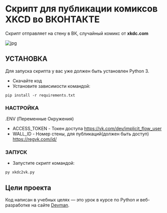 # Скрипт для публикации комиксов XKCD во ВКОНТАКТЕ
Скрипт отправляет на стену в ВК, случайный комикс от **xkdc.com**

![jpg](https://telegra.ph/file/2dfaa36a1b91b1f1eedb9.jpg)

## УСТАНОВКА

Для запуска скрипта у вас уже должен быть установлен Python 3.

- Скачайте код
- Установите зависимости командой:
```
pip install -r requirements.txt
```

### НАСТРОЙКА 
.ENV (Переменные Окружения)
 - ACCESS_TOKEN - Токен доступа https://vk.com/dev/implicit_flow_user
 - WALL_ID - Номер стены, для публикаций(должен быть доступ) https://regvk.com/id/

### ЗАПУСК

- Запустите скрипт командой: 
```
py xkdc2vk.py
```

## Цели проекта

Код написан в учебных целях — это урок в курсе по Python и веб-разработке на сайте [Devman](https://dvmn.org).
